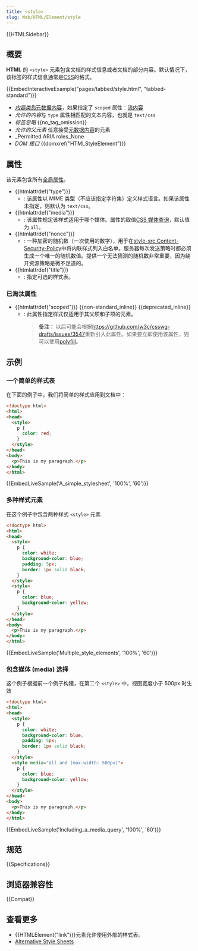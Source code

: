 ```yaml
---
title: <style>
slug: Web/HTML/Element/style
---
```


{{HTMLSidebar}}

## 概要

**HTML** 的 `<style>` 元素包含文档的样式信息或者文档的部分内容。默认情况下，该标签的样式信息通常是[CSS](/zh-CN/docs/Web/CSS)的格式。

{{EmbedInteractiveExample("pages/tabbed/style.html", "tabbed-standard")}}

- _[内容类别](/zh-CN/docs/HTML/Content_categories)_[元数据内容](/zh-CN/docs/Web/HTML/Content_categories#Metadata_content)，如果指定了 `scoped` 属性：[流内容](/zh-CN/docs/Web/HTML/Content_categories#Flow_content)
- *允许的内容*与 `type` 属性相匹配的文本内容，也就是 `text/css`
- _标签忽略_ {{no_tag_omission}}
- _允许的父元素_ 任意接受[元数据内容](/zh-CN/docs/Web/HTML/Content_categories#Metadata_content)的元素
- \_Permitted ARIA roles_None
- _DOM 接口_ {{domxref("HTMLStyleElement")}}

## 属性

该元素包含所有[全局属性](/zh-CN/docs/Web/HTML/Global_attributes)。

- {{htmlattrdef("type")}}
  - : 该属性以 MIME 类型（不应该指定字符集）定义样式语言。如果该属性未指定，则默认为 `text/css`。
- {{htmlattrdef("media")}}
  - : 该属性规定该样式适用于哪个媒体。属性的取值[CSS 媒体查询](/zh-CN/docs/Web/Guide/CSS/Media_queries)，默认值为 `all`。
- {{htmlattrdef("nonce")}}
  - : 一种加密的随机数（一次使用的数字），用于在[style-src Content-Security-Policy](/zh-CN/docs/Web/HTTP/Headers/Content-Security-Policy/style-src)中将内联样式列入白名单。服务器每次发送策略时都必须生成一个唯一的随机数值。提供一个无法猜测的随机数非常重要，因为绕开资源策略是微不足道的。
- {{htmlattrdef("title")}}
  - : 指定可选的样式表。

### 已淘汰属性

- {{htmlattrdef("scoped")}} {{non-standard_inline}} {{deprecated_inline}}
  - : 此属性指定样式仅适用于其父项和子项的元素。
    > **备注：** 以后可能会根据<https://github.com/w3c/csswg-drafts/issues/3547>重新引入此属性。如果要立即使用该属性，则可以使用[polyfill](https://github.com/samthor/scoped)。

## 示例

### 一个简单的样式表

在下面的例子中，我们将简单的样式应用到文档中：

```html
<!doctype html>
<html>
<head>
  <style>
    p {
      color: red;
    }
  </style>
</head>
<body>
  <p>This is my paragraph.</p>
</body>
</html>
```

{{EmbedLiveSample('A_simple_stylesheet', '100%', '60')}}

### 多种样式元素

在这个例子中包含两种样式 `<style>` 元素

```html
<!doctype html>
<html>
<head>
  <style>
    p {
      color: white;
      background-color: blue;
      padding: 5px;
      border: 1px solid black;
    }
  </style>
  <style>
    p {
      color: blue;
      background-color: yellow;
    }
  </style>
</head>
<body>
  <p>This is my paragraph.</p>
</body>
</html>
```

{{EmbedLiveSample('Multiple_style_elements', '100%', '60')}}

### 包含媒体 (media) 选择

这个例子根据前一个例子构建，在第二个 `<style>` 中，视图宽度小于 500px 时生效

```html
<!doctype html>
<html>
<head>
  <style>
    p {
      color: white;
      background-color: blue;
      padding: 5px;
      border: 1px solid black;
    }
  </style>
  <style media="all and (max-width: 500px)">
    p {
      color: blue;
      background-color: yellow;
    }
  </style>
</head>
<body>
  <p>This is my paragraph.</p>
</body>
</html>
```

{{EmbedLiveSample('Including_a_media_query', '100%', '60')}}

## 规范

{{Specifications}}

## 浏览器兼容性

{{Compat}}

## 查看更多

- {{HTMLElement("link")}}元素允许使用外部的样式表。
- [Alternative Style Sheets](/zh-CN/docs/Web/CSS/Alternative_style_sheets)
